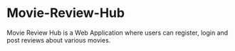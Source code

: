 # Movie-Review-Hub
Movie Review Hub is a Web Application where users can register, login and post reviews about various movies.
